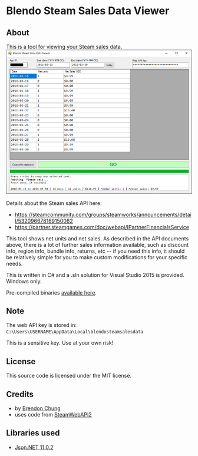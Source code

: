 # Blendo Steam Sales Data Viewer

## About
This is a tool for viewing your Steam sales data.
![](screenshot.png)

Details about the Steam sales API here:
- https://steamcommunity.com/groups/steamworks/announcements/detail/532096678169150062
- https://partner.steamgames.com/doc/webapi/IPartnerFinancialsService

This tool shows net units and net sales. As described in the API documents above, there is a lot of further sales information available, such as discount info, region info, bundle info, returns, etc -- if you need this info, it should be relatively simple for you to make custom modifications for your specific needs.

This is written in C# and a .sln solution for Visual Studio 2015 is provided. Windows only.

Pre-compiled binaries [available here](https://github.com/blendogames/BlendoSteamSalesDataViewer/releases/tag/release).

## Note
The web API key is stored in:
`C:\Users\USERNAME\AppData\Local\blendosteamsalesdata`

This is a sensitive key. Use at your own risk!

## License
This source code is licensed under the MIT license.

## Credits
- by [Brendon Chung](https://blendogames.com)
- uses code from [SteamWebAPI2](https://github.com/babelshift/SteamWebAPI2)

## Libraries used
- [Json.NET 11.0.2](https://www.newtonsoft.com/json)

